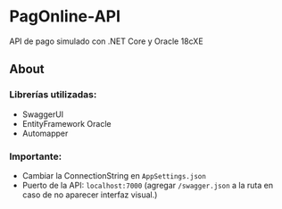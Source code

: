 # PagOnline-API
API de pago simulado con .NET Core y Oracle 18cXE

## About
### Librerías utilizadas:
 - SwaggerUI
 - EntityFramework Oracle
 - Automapper
 
### Importante:
 - Cambiar la ConnectionString en `AppSettings.json`
 - Puerto de la API: `localhost:7000` (agregar `/swagger.json` a la ruta en caso de no aparecer interfaz visual.)
